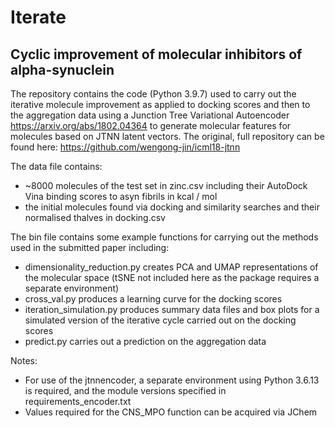 # Iterate

## Cyclic improvement of molecular inhibitors of alpha-synuclein

The repository contains the code (Python 3.9.7) used to carry out the iterative molecule improvement as applied to docking scores and then to the aggregation data using a Junction Tree Variational Autoencoder https://arxiv.org/abs/1802.04364 to generate molecular features for molecules based on JTNN latent vectors. The original, full repository can be found here: https://github.com/wengong-jin/icml18-jtnn

The data file contains:
  - ~8000 molecules of the test set in zinc.csv including their AutoDock Vina binding scores to asyn fibrils in kcal / mol
  - the initial molecules found via docking and similarity searches and their normalised thalves in docking.csv

The bin file contains some example functions for carrying out the methods used in the submitted paper including:
  - dimensionality_reduction.py creates PCA and UMAP representations of the molecular space (tSNE not included here as the package requires a separate environment)
  - cross_val.py produces a learning curve for the docking scores
  - iteration_simulation.py produces summary data files and box plots for a simulated version of the iterative cycle carried out on the docking scores
  - predict.py carries out a prediction on the aggregation data

Notes: 
- For use of the jtnnencoder, a separate environment using Python 3.6.13 is required, and the module versions specified in requirements_encoder.txt
- Values required for the CNS_MPO function can be acquired via JChem


